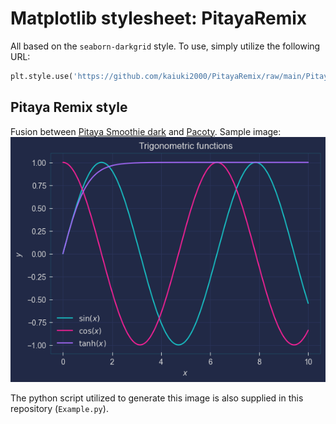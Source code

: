 # Matplotlib stylesheet: PitayaRemix
All based on the `seaborn-darkgrid` style. To use, simply utilize the following URL:
```python
plt.style.use('https://github.com/kaiuki2000/PitayaRemix/raw/main/PitayaRemix.mplstyle')
```
## Pitaya Remix style
Fusion between [Pitaya Smoothie dark](https://github.com/dhaitz/matplotlib-stylesheets/tree/master) and [Pacoty](https://github.com/dhaitz/matplotlib-stylesheets/tree/master).
Sample image:
![Sample_Image](./Sample_Image.png)

The python script utilized to generate this image is also supplied in this repository (`Example.py`).
